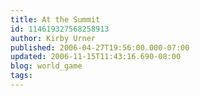 ```yaml
---
title: At the Summit
id: 114619327568258913
author: Kirby Urner
published: 2006-04-27T19:56:00.000-07:00
updated: 2006-11-15T11:43:16.690-08:00
blog: world_game
tags: 
---
```


